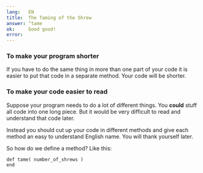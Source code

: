```yaml
---
lang:   EN
title:  The Taming of the Shrew
answer: ^tame
ok:     Good good!
error:
---
```


### To make your program shorter
If you have to do the same thing in more than one part of your code it is easier
to put that code in a separate method. Your code will be shorter.

### To make your code easier to read
Suppose your program needs to do a lot of different things.
You __could__ stuff all code into one long piece. But it would be very difficult to
read and understand that code later.

Instead you should cut up your code in different methods and give each method an easy to
understand English name. You will thank yourself later.

So how do we define a method? Like this:

    def tame( number_of_shrews )
    end
